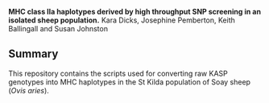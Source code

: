 **MHC class IIa haplotypes derived by high throughput SNP screening in an isolated sheep population.** Kara Dicks, Josephine Pemberton, Keith Ballingall and Susan Johnston


## Summary

This repository contains the scripts used for converting raw KASP genotypes into MHC haplotypes in the St Kilda population of Soay sheep (*Ovis aries*). 


